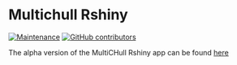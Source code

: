 # Multichull Rshiny

[![Maintenance](https://img.shields.io/badge/Maintained%3F-yes-green.svg)](https://github.com/jeffreydurieux/multichull_shiny/graphs/commit-activity)
[![GitHub contributors](https://img.shields.io/github/contributors/cdnjs/cdnjs.svg?style=flat)](https://github.com/jeffreydurieux/multichull_shiny)  

The alpha version of the MultiCHull Rshiny app can be found [here](https://multichull.shinyapps.io/multichull_shiny/)
